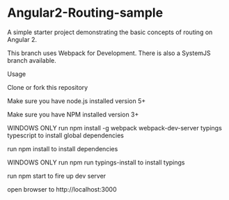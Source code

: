# Angular2-Routing-sample

A simple starter project demonstrating the basic concepts of routing on Angular 2.

This branch uses Webpack for Development. There is also a SystemJS branch available.

Usage

Clone or fork this repository

Make sure you have node.js installed version 5+

Make sure you have NPM installed version 3+

WINDOWS ONLY run npm install -g webpack webpack-dev-server typings typescript to install global dependencies

run npm install to install dependencies

WINDOWS ONLY run npm run typings-install to install typings

run npm start to fire up dev server

open browser to http://localhost:3000
